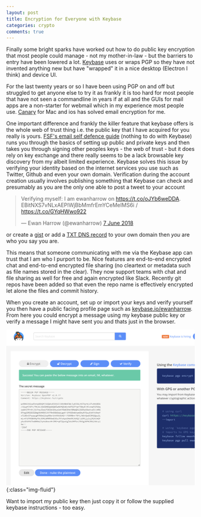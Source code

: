 ```yaml
---
layout: post
title: Encryption for Everyone with Keybase
categories: crypto
comments: true
---
```


Finally some bright sparks have worked out how to do public key encryption that most people could manage - not my mother-in-law - but the barriers to entry have been lowered a lot.  [Keybase](https://keybase.io) uses or wraps PGP so they have not invented anything new but have "wrapped" it in a nice desktop (Electron I think) and device UI.

For the last twenty years or so I have been using PGP on and off but struggled to get anyone else to try it as frankly it is too hard for most people that have not seen a commandline in years if at all and the GUIs for mail apps are a non-starter for webmail which in my experience most people use.  [Canary](https://canarymail.io) for Mac and ios has solved email encryption for me.

One important difference and frankly the killer feature that keybase offers is the whole web of trust thing i.e. the public key that I have acquired for you really is yours.  [FSF's email self defence guide](https://emailselfdefense.fsf.org/en/) (nothing to do with Keybase) runs you through the basics of setting up public and private keys and then takes you through signing other peoples keys - the web of trust - but it does rely on key exchange and there really seems to be a lack browsable key discovery from  my albeit limited experience.  Keybase solves this issue by verifying your identity based on the internet services you use such as Twitter, Github and even your own domain.  Verification during the account creation usually involves publishing something that Keybase can check and presumably as you are the only one able to post a tweet to your account

<blockquote class="twitter-tweet" data-lang="en-gb"><p lang="en" dir="ltr">Verifying myself: I am ewanharrow on <a href="https://t.co/oJYb6weDDA">https://t.co/oJYb6weDDA</a>. EBitNXS7vNLxAEPlWjBbMmfrEmYCeMeIMS6i / <a href="https://t.co/GYqHWwo922">https://t.co/GYqHWwo922</a></p>&mdash; Ewan Harrow (@ewanharrow) <a href="https://twitter.com/ewanharrow/status/1004710267907866624?ref_src=twsrc%5Etfw">7 June 2018</a></blockquote> <script async src="https://platform.twitter.com/widgets.js" charset="utf-8"></script>


or create a [gist](https://gist.github.com/eharrow/6a12e5b2c160cc26d2a09cb898ca6a6e) or add a [TXT DNS record](https://dig.whois.com.au/dig/ewanharrow.com) to your own domain then *you* are who you say you are.

This means that someone communicating with me via the Keybase app can trust that I am who I purport to be.  Nice features are end-to-end encrypted chat and end-to-end encrypted file sharing (no cleartext or metadata such as file names stored in the clear).  They now support teams with chat and file sharing as well for free and again encrypted like Slack.  Recently git repos have been added so that even the repo name is effectively encrypted let alone the files and commit history.

When you create an account, set up or import your keys and verify yourself you then have a public facing profile page such as [keybase.io/ewanharrow](https://keybase.io/ewanharrow).  From here you could encrypt a message using my keybase public key or verify a message I might have sent you and thats just in the browser.

![keybase-dot-io-encrypt screenshot](/public/images/keybase-dot-io-encrypt.png){:class="img-fluid"}

Want to import my public key then just copy it or follow the supplied keybase instructions - too easy.

